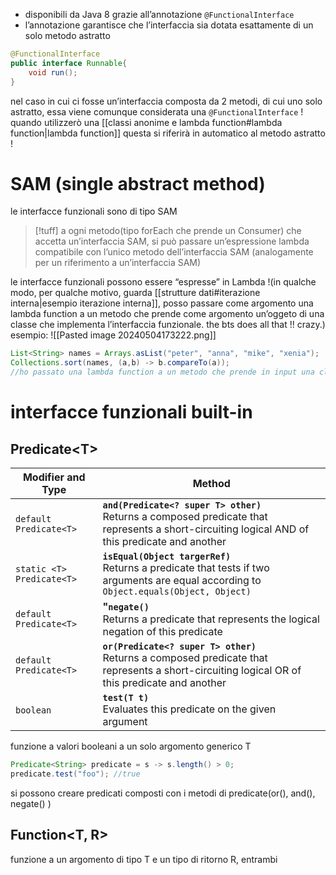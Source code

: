 - disponibili da Java 8 grazie all’annotazione `@FunctionalInterface`
- l’annotazione garantisce che l’interfaccia sia dotata esattamente di un solo metodo astratto
```java
@FunctionalInterface
public interface Runnable{
	void run();
}
```
nel caso in cui ci fosse un’interfaccia composta da 2 metodi, di cui uno solo astratto, essa viene comunque considerata una `@FunctionalInterface` ! quando utilizzerò una [[classi anonime e lambda function#lambda function|lambda function]]
questa si riferirà in automatico al metodo astratto !

# SAM (single abstract method)
le interfacce funzionali sono di tipo SAM
>[!tuff] a ogni metodo(tipo forEach che prende un Consumer) che accetta un’interfaccia SAM, si può passare un’espressione lambda compatibile con l’unico metodo dell’interfaccia SAM (analogamente per un riferimento a un’interfaccia SAM)

le interfacce funzionali possono essere “espresse” in Lambda !(in qualche modo, per qualche motivo, guarda [[strutture dati#iterazione interna|esempio iterazione interna]], posso passare come argomento una lambda function a un metodo che prende come argomento un’oggeto di una classe che implementa l’interfaccia funzionale.  the bts does all that !! crazy.)
esempio:
![[Pasted image 20240504173222.png]]
```java
List<String> names = Arrays.asList("peter", "anna", "mike", "xenia");
Collections.sort(names, (a,b) -> b.compareTo(a));
//ho passato una lambda function a un metodo che prende in input una classe che implementa Comparator
```


# interfacce funzionali built-in
## Predicate\<T>
| Modifier and Type         | Method                                                                                                                                             |
| ------------------------- | -------------------------------------------------------------------------------------------------------------------------------------------------- |
| `default Predicate<T>`    | **`and(Predicate<? super T> other)`**<br>Returns a composed predicate that represents a short-circuiting logical AND of this predicate and another |
| `static <T> Predicate<T>` | **`isEqual(Object targerRef)`**<br>Returns a predicate that tests if two arguments are equal according to `Object.equals(Object, Object)`          |
| `default Predicate<T>`    | **"`negate()`**<br>Returns a predicate that represents the logical negation of this predicate                                                      |
| `default Predicate<T>`    | **`or(Predicate<? super T> other)`**<br>Returns a composed predicate that represents a short-circuiting logical OR of this predicate and another   |
| `boolean`                 | **`test(T t)`**<br>Evaluates this predicate on the given argument                                                                                  |
funzione a valori booleani a un solo argomento generico T
```java
Predicate<String> predicate = s -> s.length() > 0;
predicate.test("foo"); //true
```
si possono creare predicati composti con i metodi di predicate(or(), and(), negate() )

## Function\<T, R>
funzione a un argomento di tipo T e un tipo di ritorno R, entrambi 